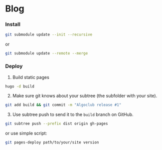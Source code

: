 # Blog

### Install

```bash
git submodule update --init --recursive
```

or 

```bash
git submodule update --remote --merge
```

### Deploy

1. Build static pages

```bash
hugo -d build
```

2. Make sure git knows about your subtree (the subfolder with your site).

```bash
git add build && git commit -m "Algoclub release #1"
```

3. Use subtree push to send it to the `build` branch on GitHub.

```bash
git subtree push --prefix dist origin gh-pages
```

or use simple script:

```bash
git pages-deploy path/to/your/site version
```
